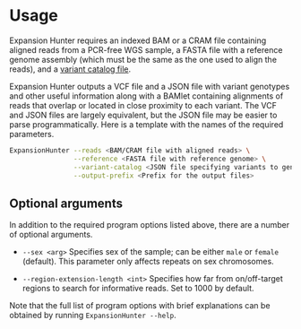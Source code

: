 # Usage

Expansion Hunter requires an indexed BAM or a CRAM file containing aligned reads
from a PCR-free WGS sample, a FASTA file with a reference genome assembly (which
must be the same as the one used to align the reads), and a [variant catalog
file](04_VariantCatalogFiles.md).

Expansion Hunter outputs a VCF file and a JSON file with variant genotypes and
other useful information along with a BAMlet containing alignments of reads that
overlap or located in close proximity to each variant. The VCF and JSON files
are largely equivalent, but the JSON file may be easier to parse
programmatically. Here is a template with the names of the required parameters.

```bash
ExpansionHunter --reads <BAM/CRAM file with aligned reads> \
                --reference <FASTA file with reference genome> \
                --variant-catalog <JSON file specifying variants to genotype> \
                --output-prefix <Prefix for the output files>
```

## Optional arguments

In addition to the required program options listed above, there are a number of
optional arguments.

* `--sex <arg>` Specifies sex of the sample; can be either `male` or `female`
  (default). This parameter only affects repeats on sex chromosomes.

* `--region-extension-length <int>` Specifies how far from on/off-target regions
   to search for informative reads. Set to 1000 by default.

Note that the full list of program options with brief explanations can be
obtained by running `ExpansionHunter --help`.